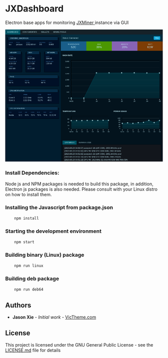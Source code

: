  
# JXDashboard

Electron base apps for monitoring  [ JXMiner ](https://github.com/duckzland/jxminer) instance via GUI

![Alt text](docs/jxdashboard-screenshot.png?raw=true "JXDashboard Screenshot")


### Install Dependencies:
Node js and NPM packages is needed to build this package, in addition, Electron js packages is also needed.
Please consult with your Linux distro on how to install them.

### Installing the Javascript from package.json

```bash
    npm install
```
    
### Starting the development environment
```bash
    npm start
```

### Building binary (Linux) package
```bash
    npm run linux
```

### Building deb package
```bash
    npm run deb64
```



## Authors

* **Jason Xie** - *Initial work* - [VicTheme.com](https://victheme.com)



## License

This project is licensed under the GNU General Public License - see the [LICENSE.md](LICENSE.md) file for details